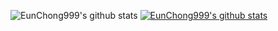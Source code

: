 ![EunChong999's github stats](https://github-readme-stats.vercel.app/api?username=EunChong999&show_icons=true)
[![EunChong999's github stats](https://github-readme-stats.vercel.app/api/top-langs/?username=EunChong999&show_icons=true&hide_border=true&title_color=004386&icon_color=004386&layout=compact)](https://github.com/EunChong999)
